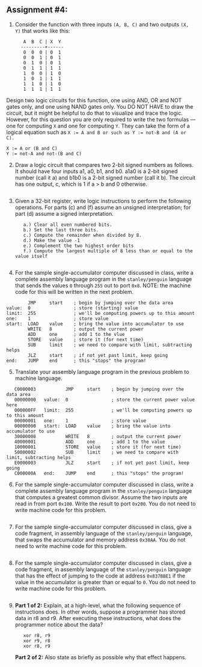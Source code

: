 ## Assignment #4:

1. Consider the function with three inputs ```(A, B, C)``` and two outputs ```(X, Y)``` that works like this:

          A  B  C | X  Y
         ---------+------
          0  0  0 | 0  1
          0  0  1 | 0  1
          0  1  0 | 0  1
          0  1  1 | 1  1
          1  0  0 | 1  0
          1  0  1 | 1  1
          1  1  0 | 1  0
          1  1  1 | 1  1
Design two logic circuits for this function, one using AND, OR and NOT gates only, and one using NAND gates only. You DO NOT HAVE to draw the circuit, but it might be helpful to do that to visualize and trace the logic. However, for this question you are only required to write the two formulas — one for computing ```X``` and one for computing ```Y```. They can take the form of a logical equation such as  ```X := A and B or such as Y := not-B and (A or C).```
```
X := A or (B and C)
Y := not-A and not-(B and C)
```

2. Draw a logic circuit that compares two 2-bit signed numbers as follows. It should have four inputs a1, a0, b1, and b0. a1a0 is a 2-bit signed number (call it a) and b1b0 is a 2-bit signed number (call it b). The circuit has one output, c, which is 1 if a > b and 0 otherwise.
```

```

3. Given a 32-bit register, write logic instructions to perform the following operations. For parts (c) and (f) assume an unsigned interpretation; for part (d) assume a signed interpretation.

          a.) Clear all even numbered bits.
          b.) Set the last three bits.
          c.) Compute the remainder when divided by 8.
          d.) Make the value -1
          e.) Complement the two highest order bits
          f.) Compute the largest multiple of 8 less than or equal to the value itself
```

```
 
4. For the sample single-accumulator computer discussed in class, write a complete assembly language program in the ```stanley/penguin``` language that sends the values ```0``` through ```255``` out to port ```0x8```. NOTE: the machine code for this will be written in the next problem.
```
        JMP     start    ; begin by jumping over the data area
value:  0                ; store (starting) value
limit:  255              ; we'll be computing powers up to this amount
one:    1                ; store value
start:  LOAD    value    ; bring the value into accumulator to use
        WRITE   8        ; output the current power
        ADD     one      ; add 1 to the vlue
        STORE   value    ; store it (for next time)
        SUB     limit    ; we need to compare with limit, subtracting helps
        JLZ     start    ; if not yet past limit, keep going
end:    JUMP    end      ; this "stops" the program!
```

5. Translate your assembly language program in the previous problem to machine language.
```
   C0000003           JMP     start    ; begin by jumping over the data area
   00000000   value:  0                ; store the current power value here
   000000FF   limit:  255              ; we'll be computing powers up to this amount
   00000001   one:    1                ; store value
   00000000   start:  LOAD    value    ; bring the value into accumulator to use
   30000008           WRITE   8        ; output the current power
   40000001           ADD     one      ; add 1 to the value
   10000001           STORE   value    ; store it (for next time)
   50000002           SUB     limit    ; we need to compare with limit, subtracting helps
   E0000003           JLZ     start    ; if not yet past limit, keep going
   C000000A   end:    JUMP    end      ; this "stops" the program!
```

6. For the sample single-accumulator computer discussed in class, write a complete assembly language program in the ```stanley/penguin``` language that computes a greatest common divisor. Assume the two inputs are read in from port ```0x100```. Write the result to port ```0x200```. You do not need to write machine code for this problem.
```

```

7. For the sample single-accumulator computer discussed in class, give a code fragment, in assembly language of the ```stanley/penguin``` language, that swaps the accumulator and memory address ```0x30AA```. You do not need to write machine code for this problem.
```

```

8. For the sample single-accumulator computer discussed in class, give a code fragment, in assembly language of the ```stanley/penguin``` language that has the effect of jumping to the code at address ```0x837BBE1``` if the value in the accumulator is greater than or equal to ```0```. You do not need to write machine code for this problem.
```

```

9. **Part 1 of 2:** Explain, at a high-level, what the following sequence of instructions does. In other words, suppose a programmer has stored data in r8 and r9. After executing these instructions, what does the programmer notice about the data?

          xor r8, r9
          xor r9, r8
          xor r8, r9

   **Part 2 of 2:** Also state as briefly as possible why that effect happens.
```

```

